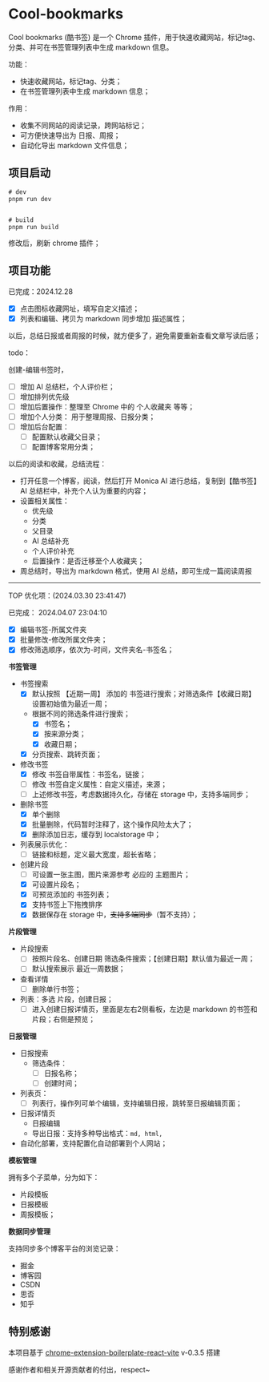  
 # Cool-bookmarks

 Cool bookmarks (酷书签) 是一个 Chrome 插件，用于快速收藏网站，标记tag、分类、并可在书签管理列表中生成 markdown 信息。


功能：

- 快速收藏网站，标记tag、分类；
- 在书签管理列表中生成 markdown 信息；

作用：

- 收集不同网站的阅读记录，跨网站标记；
- 可方便快速导出为 日报、周报；
- 自动化导出 markdown 文件信息；


 
   

## 项目启动

```
# dev
pnpm run dev


# build
pnpm run build
```

修改后，刷新 chrome 插件；

## 项目功能

已完成：2024.12.28

- [x] 点击图标收藏网址，填写自定义描述；
- [x] 列表和编辑、拷贝为 markdown 同步增加 描述属性；

以后，总结日报或者周报的时候，就方便多了，避免需要重新查看文章写读后感；

todo：

创建-编辑书签时，

- [ ] 增加 AI 总结栏，个人评价栏；
- [ ] 增加排列优先级
- [ ] 增加后置操作：整理至 Chrome 中的 个人收藏夹 等等；
- [ ] 增加个人分类： 用于整理周报、日报分类；
- [ ] 增加后台配置：
  - [ ] 配置默认收藏父目录；
  - [ ] 配置博客常用分类； 

以后的阅读和收藏，总结流程：

- 打开任意一个博客，阅读，然后打开 Monica AI 进行总结，复制到【酷书签】 AI 总结栏中，补充个人认为重要的内容；
- 设置相关属性：
  - 优先级
  - 分类
  - 父目录
  - AI 总结补充
  - 个人评价补充
  - 后置操作：是否迁移至个人收藏夹；
- 周总结时，导出为 markdown 格式，使用 AI 总结，即可生成一篇阅读周报

----------------

TOP 优化项：(2024.03.30 23:41:47)

已完成： 2024.04.07 23:04:10

- [x] 编辑书签-所属文件夹
- [x] 批量修改-修改所属文件夹；
- [x] 修改筛选顺序，依次为-时间，文件夹名-书签名；

**书签管理**
- 书签搜索
  - [x] 默认按照 【近期一周】 添加的 书签进行搜索；对筛选条件【收藏日期】设置初始值为最近一周；
  - 根据不同的筛选条件进行搜索；
    - [x] 书签名；
    - [x] 按来源分类；
    - [x] 收藏日期；
  - [x] 分页搜索、跳转页面；

- 修改书签
  - [x] 修改 书签自带属性：书签名，链接；
  - [ ] 修改 书签自定义属性：自定义描述，来源；
  - [ ] 上述修改书签，考虑数据持久化，存储在 storage 中，支持多端同步；

- 删除书签
  - [x] 单个删除
  - [x] 批量删除，代码暂时注释了，这个操作风险太大了；
  - [x] 删除添加日志，缓存到 localstorage 中；

- 列表展示优化：
  - [ ] 链接和标题，定义最大宽度，超长省略；

- 创建片段
  - [ ] 可设置一张主图，图片来源参考 必应的 主题图片；
  - [x] 可设置片段名；
  - [x] 可预览添加的 书签列表；
  - [x] 支持书签上下拖拽排序
  - [x] 数据保存在 storage 中，~~支持多端同步~~（暂不支持）；

**片段管理**

- 片段搜索
  - [ ] 按照片段名、创建日期 筛选条件搜索；【创建日期】默认值为最近一周；
  - [ ] 默认搜索展示 最近一周数据；
- 查看详情
  - [ ] 删除单行书签；
- 列表：多选 片段，创建日报；
  - [ ] 进入创建日报详情页，里面是左右2侧看板，左边是 markdown 的书签和片段；右侧是预览；

**日报管理**

- 日报搜索
  - 筛选条件：
    - [ ] 日报名称；
    - [ ] 创建时间；
- 列表页：
  - [ ] 列表行，操作列可单个编辑，支持编辑日报，跳转至日报编辑页面；
- 日报详情页
  - 日报编辑
  - 导出日报：支持多种导出格式：`md, html,`
- 自动化部署，支持配置化自动部署到个人网站；

**模板管理**

拥有多个子菜单，分为如下：
- 片段模板
- 日报模板
- 周报模板；

**数据同步管理**

支持同步多个博客平台的浏览记录：

- 掘金
- 博客园
- CSDN
- 思否
- 知乎




## 特别感谢

本项目基于 [chrome-extension-boilerplate-react-vite](https://github.com/Jonghakseo/chrome-extension-boilerplate-react-vite) v-0.3.5 搭建

感谢作者和相关开源贡献者的付出，respect~
